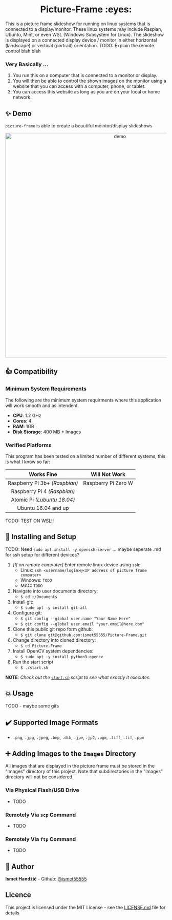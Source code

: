 <h1 align="center">Picture-Frame :eyes:</h1>

This is a picture frame slideshow for running on linux systems that is connected to a display/monitor. These linux systems may include Raspian, Ubuntu, Mint, or even WSL (Windows Subsystem for Linux).
The slideshow is displayed on a connected display device / monitor in either horizontal (landscape) or vertical (portrait) orientation.
TODO: Explain the remote control blah blah


### Very Basically ...
1. You run this on a computer that is connected to a monitor or display.
2. You will then be able to control the shown images on the monitor using a website that you can access with a computer, phone, or tablet.
3. You can access this website as long as you are on your local or home network.



## :sparkles: Demo
`picture-frame` is able to create a beautiful mointor/display slideshows

<p align="center">
  <img width="700" align="center" src="https://user-images.githubusercontent.com/9840435/60266022-72a82400-98e7-11e9-9958-f9004c2f97e1.gif" alt="demo"/>
</p>




## :thumbsup: Compatibility

### Minimum System Requirements
The following are the minimum system requirments where this application will work smooth and as intendent.
- __CPU__: 1.2 GHz
- __Cores__: 4
- __RAM__: 1GB
- __Disk Storage__: 400 MB + Images


### Verified Platforms
This program has been tested on a limited number of different systems, this is what I know so far:

|           Works Fine           |    Will Not Work    |
|:------------------------------:|:-------------------:|
| Raspberry Pi 3b+ *(Raspbian)*  | Raspberry Pi Zero W |
| Raspberry Pi 4 *(Raspbian)*    |                     |
| Atomic Pi *(Lubuntu 18.04)*    |                     |
| Ubuntu 16.04 and up            |                     |

TODO: TEST ON WSL!!



## :rocket: Installing and Setup
TODO: Need `sudo apt install -y openssh-server` ... maybe seperate .md for ssh setup for different devices?
1. *[If on remote computer]* Enter remote linux device using `ssh`:
    - Linux: `ssh <username/login>@<IP address of picture frame computer>`
    - Windows: `TODO`
    - MAC: `TODO`
2. Navigate into user documents directory: 
    - `$ cd ~/Documents`
3. Install git:
    - `$ sudo apt -y install git-all`
4. Configure git:
    - `$ git config --global user.name "Your Name Here"`
    - `$ git config --global user.email "your.email@here.com"`
5. Clone this public git repo form github:
    - `$ git clone git@github.com:ismet55555/Picture-Frame.git`
6. Change directory into cloned directory:
    - `$ cd Picture-Frame`
7. Install OpenCV system dependencies:
    - `$ sudo apt -y install python3-opencv`
8. Run the start script
    - `$ ./start.sh`

**NOTE**: *Check out the [`start.sh`](start.sh) script to see what exactly it executes.*


## :boom: Usage
TODO - maybe some gifs


## :heavy_check_mark: Supported Image Formats
- `.png`, `.jpg`, `.jpeg`, `.bmp`, `.dib`, `.jpe`, `.jp2`, `.pgm`, `.tiff`, `.tif`, `.ppm`



## :heavy_plus_sign: Adding Images to the `Images` Directory
All images that are displayed in the picture frame must be stored in the "Images" directory of this project.
Note that subdirectories in the "Images" directory will not be considered.

### Via Physical Flash/USB Drive
- TODO

### Remotely Via `scp` Command
- TODO

### Remotely Via `ftp` Command
- TODO



## :bust_in_silhouette: Author
**Ismet Handžić** - Github: [@ismet55555](https://github.com/ismet55555)



## Licence
This project is licensed under the MIT License - see the [LICENSE.md](LICENSE.md) file for details
